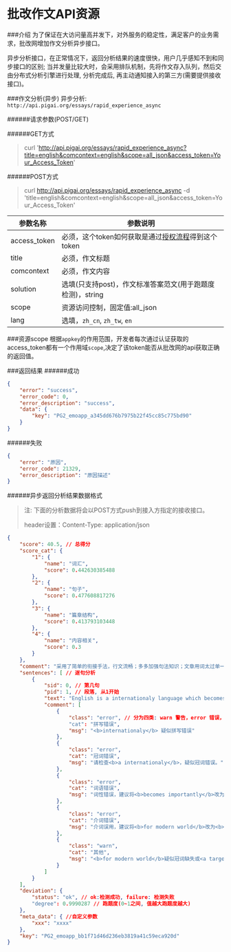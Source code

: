 # 批改作文API资源

###介绍
为了保证在大访问量高并发下，对外服务的稳定性，满足客户的业务需求，批改网增加作文分析异步接口。

异步分析接口，在正常情况下，返回分析结果的速度很快，用户几乎感知不到和同步接口的区别; 当并发量比较大时，会采用排队机制，先将作文存入队列，然后交由分布式分析引擎进行处理, 分析完成后, 再主动通知接入的第三方(需要提供接收接口)。

###作文分析(异步)
异步分析: `http://api.pigai.org/essays/rapid_experience_async`

######请求参数(POST/GET)

######GET方式
> curl 'http://api.pigai.org/essays/rapid_experience_async?title=english&comcontext=english&scope=all_json&access_token=Your_Access_Token'

######POST方式
> curl http://api.pigai.org/essays/rapid_experience_async -d 'title=english&comcontext=english&scope=all_json&access_token=Your_Access_Token'


| 参数名称 | 参数说明 |
|---|---|
| access_token | 必须，这个token如何获取是通过[授权流程](../handbooks/workflows.html)得到这个token |
| title | 必须，作文标题 |
| comcontext | 必须，作文内容 |
| solution | 选填(只支持post)，作文标准答案范文(用于跑题度检测)，string |
| scope | 资源访问控制，固定值:all_json |
| lang | 选填，`zh_cn`, `zh_tw`, `en` |

###资源scope
根据`appkey`的作用范围，开发者每次通过认证获取的access_token都有一个作用域`scope`,决定了该token能否从批改网的api获取正确的返回值。

###返回结果
######成功

```json
{
    "error": "success",
    "error_code": 0,
    "error_description": "success",
    "data": {
        "key": "PG2_emoapp_a345dd676b7975b22f45cc85c775bd90"
    }
}
```
######失败
```json
{
    "error": "原因",
    "error_code": 21329,
    "error_description": "原因描述"
}
```

######异步返回分析结果数据格式
> 注: 下面的分析数据将会以POST方式push到接入方指定的接收接口。
>
> header设置：Content-Type: application/json

```json
{
    "score": 40.5, // 总得分
    "score_cat": {
        "1": {
            "name": "词汇",
            "score": 0.442630385488
        },
        "2": {
            "name": "句子",
            "score": 0.477608817276
        },
        "3": {
            "name": "篇章结构",
            "score": 0.413793103448
        },
        "4": {
            "name": "内容相关",
            "score": 0.3
        }
    },
    "comment": "采用了简单的衔接手法，行文流畅；多多加强句法知识；文章用词太过单一，且单词拼写错误较多。",
    "sentences": [ // 逐句分析
        {
            "sid": 0, // 第几句
            "pid": 1, // 段落, 从1开始
            "text": "English is a internationaly language which becomes importantly for modern world.",
            "comment": [
                {
                    "class": "error", // 分为四类: warn 警告，error 错误，error_trp 提示，great 好
                    "cat": "拼写错误",
                    "msg": "<b>internationaly</b> 疑似拼写错误"
                },
                {
                    "class": "error",
                    "cat": "冠词错误",
                    "msg": "请检查<b>a internationaly</b>，疑似冠词错误。"
                },
                {
                    "class": "error",
                    "cat": "词语错误",
                    "msg": "词性错误，建议将<b>becomes importantly</b>改为<b>becomes important</b>。"
                },
                {
                    "class": "error",
                    "cat": "介词错误",
                    "msg": "介词误用，建议将<b>for modern world</b>改为<b>in modern world</b>。"
                },
                {
                    "class": "warn",
                    "cat": "其他",
                    "msg": "<b>for modern world</b>疑似冠词缺失或<a target='_blank' href='http://wiki.pigai.org/index.php?doc-view-2'>可数名词单用</a>。"
                }
            ]
        }
    ],
    "deviation": {
        "status": "ok", // ok:检测成功, failure: 检测失败
        "degree": 0.9990287 // 跑题度(0~1之间, 值越大跑题度越大)
    },
    "meta_data": { //自定义参数
        "xxx": "xxxx"
    },
    "key": "PG2_emoapp_bb1f71d46d236eb3819a41c59eca920d"
}
```
